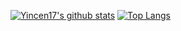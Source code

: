 
[![Yincen17's github stats](https://github-readme-stats.vercel.app/api?username=yincen17)](https://github.com/anuraghazra/github-readme-stats)
[![Top Langs](https://github-readme-stats.vercel.app/api/top-langs/?username=yincen17&layout=compact)](https://github.com/yincen17/github-readme-stats)
